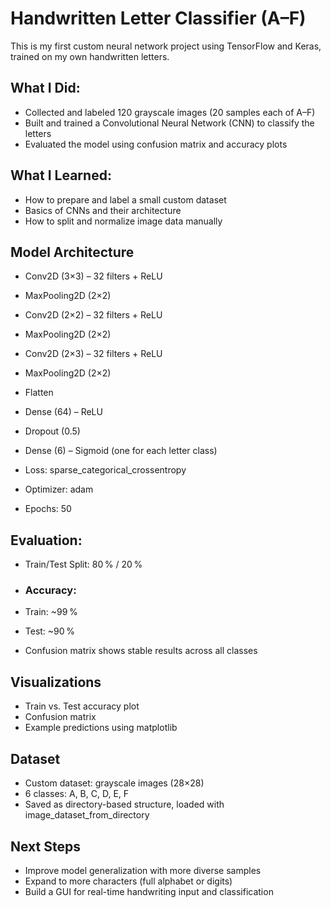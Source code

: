 # Handwritten Letter Classifier (A–F)

This is my first custom neural network project using TensorFlow and Keras, trained on my own handwritten letters.

## What I Did:

- Collected and labeled 120 grayscale images (20 samples each of A–F)
- Built and trained a Convolutional Neural Network (CNN) to classify the letters
- Evaluated the model using confusion matrix and accuracy plots

## What I Learned:

- How to prepare and label a small custom dataset
- Basics of CNNs and their architecture
- How to split and normalize image data manually

## Model Architecture

- Conv2D (3×3) – 32 filters + ReLU
- MaxPooling2D (2×2)
- Conv2D (2×2) – 32 filters + ReLU
- MaxPooling2D (2×2)
- Conv2D (2×3) – 32 filters + ReLU
- MaxPooling2D (2×2)
- Flatten
- Dense (64) – ReLU
- Dropout (0.5)
- Dense (6) – Sigmoid (one for each letter class)

- Loss: sparse_categorical_crossentropy
- Optimizer: adam
- Epochs: 50

## Evaluation:

- Train/Test Split: 80 % / 20 %

- ### Accuracy:
- Train: ~99 %
- Test: ~90 %

- Confusion matrix shows stable results across all classes

## Visualizations

- Train vs. Test accuracy plot
- Confusion matrix
- Example predictions using matplotlib

## Dataset

- Custom dataset: grayscale images (28×28)
- 6 classes: A, B, C, D, E, F
- Saved as directory-based structure, loaded with image_dataset_from_directory

## Next Steps

- Improve model generalization with more diverse samples
- Expand to more characters (full alphabet or digits)
- Build a GUI for real-time handwriting input and classification

